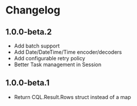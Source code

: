 # Changelog

## 1.0.0-beta.2

* Add batch support
* Add Date/DateTime/Time encoder/decoders
* Add configurable retry policy
* Better Task management in Session

## 1.0.0-beta.1

* Return CQL.Result.Rows struct instead of a map
